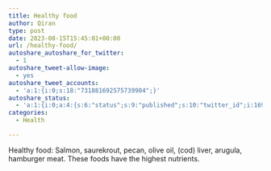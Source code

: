 ```yaml
---
title: Healthy food
author: Qiran
type: post
date: 2023-08-15T15:45:01+00:00
url: /healthy-food/
autoshare_autoshare_for_twitter:
  - 1
autoshare_tweet-allow-image:
  - yes
autoshare_tweet_accounts:
  - 'a:1:{i:0;s:18:"731881692575739904";}'
autoshare_status:
  - 'a:1:{i:0;a:4:{s:6:"status";s:9:"published";s:10:"twitter_id";i:1691476095781216256;s:6:"handle";s:9:"qiran_liu";s:10:"created_at";s:25:"2023-08-15T15:45:02+00:00";}}'
categories:
  - Health

---
```

Healthy food: Salmon, saurekrout, pecan, olive oil, (cod) liver, arugula, hamburger meat. These foods have the highest nutrients.